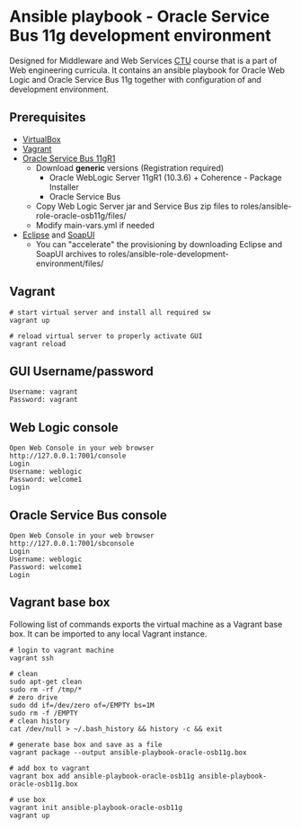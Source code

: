 # Ansible playbook - Oracle Service Bus 11g development environment

Designed for Middleware and Web Services [CTU](http://fit.cvut.cz/en/) course that is a part of Web engineering curricula.
It contains an ansible playbook for Oracle Web Logic and Oracle Service Bus 11g together with configuration of and development environment.

## Prerequisites

- [VirtualBox](https://www.virtualbox.org/)
- [Vagrant](https://www.vagrantup.com/)
- [Oracle Service Bus 11gR1](http://www.oracle.com/technetwork/middleware/service-bus/downloads/index.html)
  * Download **generic** versions (Registration required)
    * Oracle WebLogic Server 11gR1 (10.3.6) + Coherence - Package Installer
    * Oracle Service Bus
  * Copy Web Logic Server jar and Service Bus zip files to roles/ansible-role-oracle-osb11g/files/
  * Modify main-vars.yml if needed
- [Eclipse](https://eclipse.org/) and [SoapUI](https://www.soapui.org/)
  * You can "accelerate" the provisioning by downloading Eclipse and SoapUI archives to roles/ansible-role-development-environment/files/

## Vagrant 

```
# start virtual server and install all required sw
vagrant up
```

```
# reload virtual server to properly activate GUI
vagrant reload
```

## GUI Username/password
```
Username: vagrant
Password: vagrant
```

## Web Logic console
```
Open Web Console in your web browser
http://127.0.0.1:7001/console
Login
Username: weblogic
Password: welcome1
Login
```

## Oracle Service Bus console

```
Open Web Console in your web browser
http://127.0.0.1:7001/sbconsole
Login
Username: weblogic
Password: welcome1
Login
```

## Vagrant base box

Following list of commands exports the virtual machine as a Vagrant base box. It can be imported to any local Vagrant instance.

```
# login to vagrant machine
vagrant ssh

# clean
sudo apt-get clean
sudo rm -rf /tmp/*
# zero drive
sudo dd if=/dev/zero of=/EMPTY bs=1M
sudo rm -f /EMPTY
# clean history
cat /dev/null > ~/.bash_history && history -c && exit

# generate base box and save as a file
vagrant package --output ansible-playbook-oracle-osb11g.box
```

```
# add box to vagrant
vagrant box add ansible-playbook-oracle-osb11g ansible-playbook-oracle-osb11g.box
```

```
# use box 
vagrant init ansible-playbook-oracle-osb11g
vagrant up
```